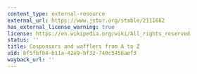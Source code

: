 ```yaml
---
content_type: external-resource
external_url: https://www.jstor.org/stable/2111662
has_external_license_warning: true
license: https://en.wikipedia.org/wiki/All_rights_reserved
status: ''
title: Cosponsors and wafflers from A to Z
uid: bf5fbfb4-b11a-42e9-bf32-740c545baef3
wayback_url: ''
---
```

